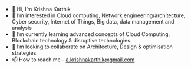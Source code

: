 - 👋 Hi, I’m Krishna Karthik
- 👀 I’m interested in Cloud computing, Network engineering/architecture, Cyber security, Internet of Things, Big data, data management and analysis
- 🌱 I’m currently learning advanced concepts of Cloud Computing, Blockchain technology & disruptive technologies.  
- 💞️ I’m looking to collaborate on Architecture, Design & optimisation strategies.
- 📫 How to reach me - a.krishnakarthik@gmail.com

<!---
krarunac/krarunac is a ✨ special ✨ repository because its `README.md` (this file) appears on your GitHub profile.
You can click the Preview link to take a look at your changes.
--->
